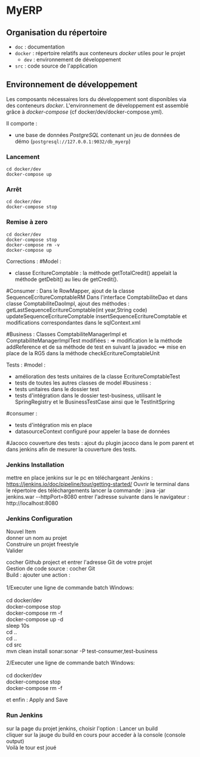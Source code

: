 # MyERP

## Organisation du répertoire

*   `doc` : documentation
*   `docker` : répertoire relatifs aux conteneurs _docker_ utiles pour le projet
    *   `dev` : environnement de développement
*   `src` : code source de l'application


## Environnement de développement

Les composants nécessaires lors du développement sont disponibles via des conteneurs _docker_.
L'environnement de développement est assemblé grâce à _docker-compose_
(cf docker/dev/docker-compose.yml).

Il comporte :

*   une base de données _PostgreSQL_ contenant un jeu de données de démo (`postgresql://127.0.0.1:9032/db_myerp`)



### Lancement

    cd docker/dev
    docker-compose up


### Arrêt

    cd docker/dev
    docker-compose stop


### Remise à zero

    cd docker/dev
    docker-compose stop
    docker-compose rm -v
    docker-compose up


Corrections : 
#Model : 
- classe EcritureComptable :  la méthode getTotalCredit() appelait la méthode getDebit() au lieu de getCredit().

#Consumer : 
Dans le RowMapper, ajout de la classe SequenceEcritureComptableRM
Dans l'interface ComptabiliteDao et dans classe ComptabiliteDaoImpl, ajout des méthodes :  
getLastSequenceEcritureComptable(int year,String code)
updateSequenceEcritureComptable
insertSequenceEcritureComptable
et modifications correspondantes dans le sqlContext.xml

#Business :
Classes ComptabiliteManagerImpl et ComptabiliteManagerImplTest modifiées : 
=> modification le la méthode addReference et de sa méthode de test en suivant la javadoc
==> mise en place de la RG5 dans la méthode checkEcritureComptableUnit

Tests : 
#model : 
- amélioration des tests unitaires de la classe EcritureComptableTest
- tests de toutes les autres classes de model
#business :
- tests unitaires dans le dossier test
- tests d'intégration dans le dossier test-business, utilisant le SpringRegistry et le BusinessTestCase ainsi que le TestInitSpring

#consumer :
- tests d'intégration mis en place
- datasourceContext configuré pour appeler la base de données

#Jacoco couverture des tests :
ajout du plugin jacoco dans le pom parent et dans jenkins afin de mesurer la couverture des tests.

### Jenkins Installation
mettre en place jenkins sur le pc en 
téléchargeant Jenkins : https://jenkins.io/doc/pipeline/tour/getting-started/
Ouvrir le terminal dans le répertoire des téléchargements
lancer la commande :
java -jar jenkins.war --httpPort=8080
entrer l'adresse suivante dans le navigateur : 
http://localhost:8080

### Jenkins Configuration
Nouvel Item<br/>
donner un nom au projet<br/>
Construire un projet freestyle<br/>
Valider<br/>

cocher Github project et entrer l'adresse Git de votre projet <br/>
Gestion de code source : cocher Git<br/>
Build : ajouter une action :<br/><br/>
1/Executer une ligne de commande batch Windows: <br/><br/>
   cd docker/dev <br/>
   docker-compose stop <br/>
   docker-compose rm -f <br/>
   docker-compose up -d <br/>
   sleep 10s <br/>
   cd .. <br/>
   cd .. <br/>
   cd src <br/>
   mvn clean install sonar:sonar -P test-consumer,test-business<br/>

2/Executer une ligne de commande batch Windows:<br/><br/>
   cd docker/dev<br/>
   docker-compose stop<br/>
   docker-compose rm -f<br/>

et enfin : Apply and Save<br/>
   
### Run Jenkins
sur la page du projet jenkins, choisir l'option : Lancer un build<br/>
cliquer sur la jauge du build en cours pour acceder à la console (console output)<br/>
Voilà le tour est joué<br/>
